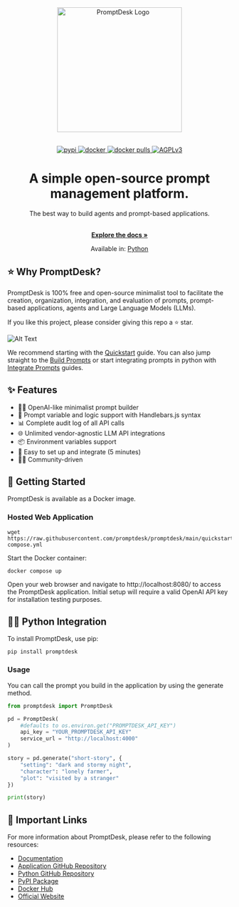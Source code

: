 <div align="center">
  <a href="https://promptdesk.ai" target="_blank">
  <div>
    <source media="(prefers-color-scheme: dark)" srcset="https://promptdesk.ai/branding/logo.png">
    <img alt="PromptDesk Logo" src="https://promptdesk.ai/branding/logo.png" width="280"/>
  </div>
  </a>
</div>

<br/>

<p align="center">
  <a href="https://pypi.org/project/promptdesk/">
    <img src="https://badge.fury.io/py/promptdesk.svg" alt="pypi">
  </a>
  <a href="https://hub.docker.com/r/promptdesk/promptdesk">
    <img src="https://badgen.net/badge/icon/docker?icon=docker&label" alt="docker">
  </a>
  <a href="https://hub.docker.com/r/promptdesk/promptdesk">
    <img src="https://img.shields.io/docker/pulls/promptdesk/promptdesk.svg" alt="docker pulls">
  </a>
  <a href="https://www.gnu.org/licenses/agpl-3.0">
    <img src="https://img.shields.io/badge/License-AGPL_v3-blue.svg" alt="AGPLv3">
  </a>
</p>

<h1 align="center">A simple open-source prompt management platform.</h1>

<div align="center">
The best way to build agents and prompt-based applications.
</div>
    </br>
  <p align="center">
    <a href="https://promptdesk.ai/docs" rel="dofollow"><strong>Explore the docs »</strong></a>
  </p>
  
  <p align="center">
  Available in: <a href="https://github.com/promptdesk/promptdesk-py">Python</a>
  </p>

## ⭐️ Why PromptDesk?

PromptDesk is 100% free and open-source minimalist tool to facilitate the creation, organization, integration, and evaluation of prompts, prompt-based applications, agents and Large Language Models (LLMs).

If you like this project, please consider giving this repo a ⭐️ star.

![Alt Text](https://promptdesk.ai/branding/flowchart_banner.png)

We recommend starting with the [Quickstart](https://promptdesk.ai/docs/quickstart) guide. You can also jump straight to the [Build Prompts](https://promptdesk.ai/docs/building-prompts/) or start integrating prompts in python with [Integrate Prompts](https://promptdesk.ai/docs/python-sdk/) guides.

## ✨ Features

- 👨‍💻 OpenAI-like minimalist prompt builder
- 🥸 Prompt variable and logic support with Handlebars.js syntax
- 📊 Complete audit log of all API calls
- 🌐 Unlimited vendor-agnostic LLM API integrations
- 📦 Environment variables support
- 🚀 Easy to set up and integrate (5 minutes)
- 👨‍💻 Community-driven

## 🚀 Getting Started

PromptDesk is available as a Docker image.

### Hosted Web Application

```shell
wget https://raw.githubusercontent.com/promptdesk/promptdesk/main/quickstart/docker-compose.yml
```

Start the Docker container:


```shell
docker compose up
```

Open your web browser and navigate to http://localhost:8080/ to access the PromptDesk application. Initial setup will require a valid OpenAI API key for installation testing purposes.

## 👨‍💻 Python Integration

To install PromptDesk, use pip:

```shell
pip install promptdesk
```

### Usage

You can call the prompt you build in the application by using the generate method.

```python
from promptdesk import PromptDesk

pd = PromptDesk(
    #defaults to os.environ.get("PROMPTDESK_API_KEY")
    api_key = "YOUR_PROMPTDESK_API_KEY"
    service_url = "http://localhost:4000"
)

story = pd.generate("short-story", {
    "setting": "dark and stormy night",
    "character": "lonely farmer",
    "plot": "visited by a stranger"
})

print(story)
```

## 🔗 Important Links

For more information about PromptDesk, please refer to the following resources:

- [Documentation](https://promptdesk.ai/docs/)
- [Application GitHub Repository](https://github.com/promptdesk/promptdesk)
- [Python GitHub Repository](https://github.com/promptdesk/promptdesk-py)
- [PyPI Package](https://pypi.org/project/promptdesk/)
- [Docker Hub](https://hub.docker.com/r/promptdesk/promptdesk/)
- [Official Website](https://promptdesk.ai/)
